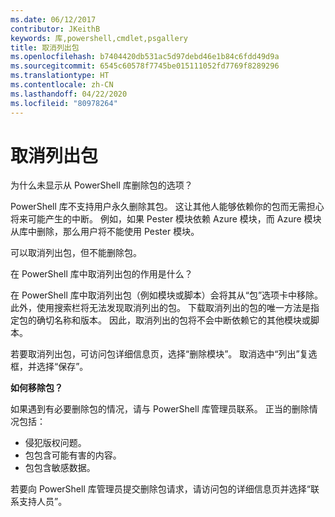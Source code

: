 ```yaml
---
ms.date: 06/12/2017
contributor: JKeithB
keywords: 库,powershell,cmdlet,psgallery
title: 取消列出包
ms.openlocfilehash: b7404420db531ac5d97debd46e1b84c6fdd49d9a
ms.sourcegitcommit: 6545c60578f7745be015111052fd7769f8289296
ms.translationtype: HT
ms.contentlocale: zh-CN
ms.lasthandoff: 04/22/2020
ms.locfileid: "80978264"
---
```

# <a name="unlisting-packages"></a>取消列出包

为什么未显示从 PowerShell 库删除包的选项？ 

PowerShell 库不支持用户永久删除其包。
这让其他人能够依赖你的包而无需担心将来可能产生的中断。
例如，如果 Pester 模块依赖 Azure 模块，而 Azure 模块从库中删除，那么用户将不能使用 Pester 模块。

可以取消列出包，但不能删除包。

在 PowerShell 库中取消列出包的作用是什么？ 

在 PowerShell 库中取消列出包（例如模块或脚本）会将其从“包”选项卡中移除。此外，使用搜索栏将无法发现取消列出的包。
下载取消列出的包的唯一方法是指定包的确切名称和版本。
因此，取消列出的包将不会中断依赖它的其他模块或脚本。

若要取消列出包，可访问包详细信息页，选择“删除模块”。 取消选中“列出”复选框，并选择“保存”。

**如何移除包？**

如果遇到有必要删除包的情况，请与 PowerShell 库管理员联系。
正当的删除情况包括：
- 侵犯版权问题。
- 包包含可能有害的内容。
- 包包含敏感数据。

若要向 PowerShell 库管理员提交删除包请求，请访问包的详细信息页并选择“联系支持人员”。
